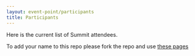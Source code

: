 ```yaml
---
layout: event-point/participants
title: Participants
---
```



Here is the current list of Summit attendees.

To add your name to this repo please fork the repo and use [these pages](https://github.com/OWASP/owasp-summit-2017/tree/master/Participants)